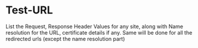 # Test-URL
  List the Request, Response Header Values for any site, along with Name resolution for the URL, certificate details if any.   Same will be done for all the redirected urls (except the name resolution part)
